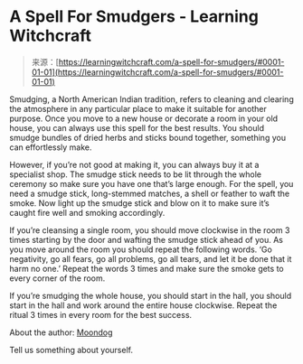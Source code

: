 <!--yml
category: 未分类
date: 2024-06-12 18:16:16
-->

# A Spell For Smudgers - Learning Witchcraft

> 来源：[https://learningwitchcraft.com/a-spell-for-smudgers/#0001-01-01](https://learningwitchcraft.com/a-spell-for-smudgers/#0001-01-01)

Smudging, a North American Indian tradition, refers to cleaning and clearing the atmosphere in any particular place to make it suitable for another purpose. Once you move to a new house or decorate a room in your old house, you can always use this spell for the best results. You should smudge bundles of dried herbs and sticks bound together, something you can effortlessly make.

However, if you’re not good at making it, you can always buy it at a specialist shop. The smudge stick needs to be lit through the whole ceremony so make sure you have one that’s large enough. For the spell, you need a smudge stick, long-stemmed matches, a shell or feather to waft the smoke. Now light up the smudge stick and blow on it to make sure it’s caught fire well and smoking accordingly.

If you’re cleansing a single room, you should move clockwise in the room 3 times starting by the door and wafting the smudge stick ahead of you. As you move around the room you should repeat the following words. ‘Go negativity, go all fears, go all problems, go all tears, and let it be done that it harm no one.’ Repeat the words 3 times and make sure the smoke gets to every corner of the room.

If you’re smudging the whole house, you should start in the hall, you should start in the hall and work around the entire house clockwise. Repeat the ritual 3 times in every room for the best success.

About the author: [Moondog](https://learningwitchcraft.com/profile/?tthayer/)

Tell us something about yourself.